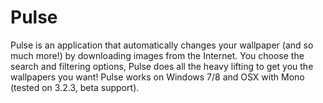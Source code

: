 # Pulse

Pulse is an application that automatically changes your wallpaper (and so much more!) by downloading images from the Internet. You choose the search and filtering options, Pulse does all the heavy lifting to get you the wallpapers you want! Pulse works on Windows 7/8 and OSX with Mono (tested on 3.2.3, beta support).

